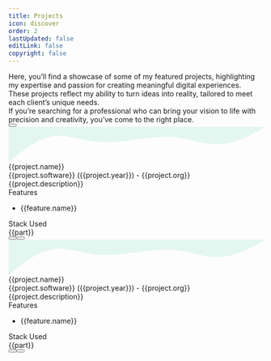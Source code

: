 ```yaml
---
title: Projects
icon: discover
order: 2
lastUpdated: false
editLink: false
copyright: false
---
```


<div class="flex flex-column gap-4 my-6">
    <div>Here, you’ll find a showcase of some of my featured projects, highlighting my expertise and passion for creating meaningful digital experiences. These projects reflect my ability to turn ideas into reality, tailored to meet each client’s unique needs.</div>
    <div>If you’re searching for a professional who can bring your vision to life with precision and creativity, you’ve come to the right place.</div>
    <div>
        <a href="https://cal.com/stackseekers" size="large" color="deeppink" class="flex justify-content-center text-center no-underline mt-4"> 
            <Button label="Build Your Vision with Us!" icon="pi pi-calendar-clock" severity="primary" raised rounded />
        </a>
    </div>
</div>

<!-- Vertical Tabs Navigation -->
<div class="p-d-flex p-flex-column p-mr-3">
    <TabView class="vertical-tabs">
        <TabPanel header="Org Projects">
            <div class="grid my-6 gap-8">
                <div class="vp-feature-item col-12 shadow-1 m-0 p-0" v-for= "(project, index) in projects" :id="project.name">
                    <svg xmlns="http://www.w3.org/2000/svg" viewBox="0 120 1440 200"><path fill="#10b981" fill-opacity="0.1" d="M0,320L40,288C80,256,160,192,240,176C320,160,400,192,480,202.7C560,213,640,203,720,192C800,181,880,171,960,181.3C1040,192,1120,224,1200,218.7C1280,213,1360,171,1400,149.3L1440,128L1440,0L1400,0C1360,0,1280,0,1200,0C1120,0,1040,0,960,0C880,0,800,0,720,0C640,0,560,0,480,0C400,0,320,0,240,0C160,0,80,0,40,0L0,0Z"></path></svg>
                    <div class="px-4">
                        <div>
                            <div itemprop="name" class="text-4xl font-bold">{{project.name}}</div> 
                            <div class="text-xl mt-2" itemprop="operatingSystem">
                                {{project.software}} <span class="text-sm mt-2" >({{project.year}})</span><span class="text-sm mt-2" > - {{project.org}}</span>
                            </div>
                        </div>
                        <div class="flex md:flex-row flex-column" itemscope itemtype="https://schema.org/SoftwareApplication">
                            <div class="md:col-6 col-12">
                                <div class="my-2 text-xl">{{project.description}}</div>
                                <div class="flex flex-column mt-4 p-2" v-if="project.features">
                                    <div class="my-2 text-l">Features</div>
                                    <ul class="my-2 text-sm" v-for="feature in project.features">
                                        <li>{{feature.name}}</li>
                                    </ul>
                                </div>
                            </div>
                            <div class="md:col-6 col-12">
                                <link itemprop="applicationCategory" :href="project.schema" />
                                <div class="card" v-if="project.images">
                                    <Galleria :value="project.images" :responsiveOptions="responsiveOptions" :numVisible="5" :circular="true" :showItemNavigators="true" :showThumbnails="false">
                                        <template #item="slotProps">
                                            <img :src="slotProps.item.itemImageSrc" :alt="slotProps.item.alt" style="width: 100%; display: block" />
                                        </template>
                                        <template #thumbnail="slotProps">
                                            <img :src="slotProps.item.thumbnailImageSrc" :alt="slotProps.item.alt" style="display: block" />
                                        </template>
                                    </Galleria>
                                </div>
                            </div>  
                        </div>
                    </diV>
                    <div class="flex flex-column mt-4 p-4">
                        <div class="my-2 text-l">Stack Used</div>
                        <div class="flex grid mt-4 p-2">
                            <Tag style="border: 2px solid var(--border-color); background: transparent; color: var(--text-color)" v-for="part in project.skills" :key="part" :value="part" class="m-1">
                                <div class="flex items-center gap-2 px-1">
                                    <i class="pi pi-cog" style="font-size: 1rem"></i>
                                    <span class="text-base">{{part}}</span>
                                </div>
                            </Tag>
                        </div>
                        <div class="flex flex-row justify-content-between align-items-center gap-2">
                            <a v-if="project.link" :href="project.link" target="_blank" class="w-full flex flex-row no-underline mt-4">
                                <Button label="Live Demo" icon="pi pi-angle-double-right" severity="primary" raised rounded />
                            </a>
                            <a v-if="project.codeLink" :href="project.codeLink" target="_blank" class="w-full flex flex-row no-underline mt-4">
                                <Button label="Repo" icon="pi pi-github" severity="secondary" raised rounded />
                            </a>
                        </div>
                    </div>
                </div>
            </div>
        </TabPanel>
        <TabPanel header="Freelance Projects">
            <div class="grid my-6 gap-8">
                    <div class="vp-feature-item col-12 shadow-1 m-0 p-0" v-for= "(project, index) in freelance" :id="project.name">
                    <svg xmlns="http://www.w3.org/2000/svg" viewBox="0 120 1440 200"><path fill="#10b981" fill-opacity="0.1" d="M0,320L40,288C80,256,160,192,240,176C320,160,400,192,480,202.7C560,213,640,203,720,192C800,181,880,171,960,181.3C1040,192,1120,224,1200,218.7C1280,213,1360,171,1400,149.3L1440,128L1440,0L1400,0C1360,0,1280,0,1200,0C1120,0,1040,0,960,0C880,0,800,0,720,0C640,0,560,0,480,0C400,0,320,0,240,0C160,0,80,0,40,0L0,0Z"></path></svg>
                    <div class="px-4">
                        <div>
                            <div itemprop="name" class="text-4xl font-bold">{{project.name}}</div> 
                            <div class="text-xl mt-2" itemprop="operatingSystem">{{project.software}} <span class="text-sm mt-2" >({{project.year}})</span><span class="text-sm mt-2" > - {{project.org}}</span></div>
                        </div>
                        <div class="flex md:flex-row flex-column" itemscope itemtype="https://schema.org/SoftwareApplication">
                            <div class="md:col-6 col-12">
                                <div class="my-2 text-xl">{{project.description}}</div>
                                <div class="flex flex-column mt-4 p-2" v-if="project.features">
                                    <div class="my-2 text-l">Features</div>
                                    <ul class="my-2 text-sm" v-for="feature in project.features">
                                        <li>{{feature.name}}</li>
                                    </ul>
                                </div>
                            </div>
                            <div class="md:col-6 col-12">
                                <link itemprop="applicationCategory" :href="project.schema" />
                                <div class="card" v-if="project.images">
                                    <Galleria :value="project.images" :responsiveOptions="responsiveOptions" :numVisible="5" :circular="true" :showItemNavigators="true" :showThumbnails="false">
                                        <template #item="slotProps">
                                            <img :src="slotProps.item.itemImageSrc" :alt="slotProps.item.alt" style="width: 100%; display: block" />
                                        </template>
                                        <template #thumbnail="slotProps">
                                            <img :src="slotProps.item.thumbnailImageSrc" :alt="slotProps.item.alt" style="display: block" />
                                        </template>
                                    </Galleria>
                                </div>
                            </div>  
                        </div>
                    </diV>
                    <div class="flex flex-column mt-4 p-4">
                        <div class="my-2 text-l">Stack Used</div>
                        <div class="flex grid mt-4 p-2">
                            <Tag style="border: 2px solid var(--border-color); background: transparent; color: var(--text-color)" v-for="part in project.skills" :key="part" :value="part" class="m-1">
                                <div class="flex items-center gap-2 px-1">
                                    <i class="pi pi-cog" style="font-size: 1rem"></i>
                                    <span class="text-base">{{part}}</span>
                                </div>
                            </Tag>
                        </div>
                        <div class="flex flex-row justify-content-between align-items-center gap-2">
                            <a v-if="project.link" :href="project.link" target="_blank" class="w-full flex flex-row no-underline mt-4">
                                <Button label="Demo" icon="pi pi-angle-double-right" severity="primary" raised rounded />
                            </a>
                            <a v-if="project.codeLink" :href="project.codeLink" target="_blank" class="w-full flex flex-row no-underline mt-4">
                                <Button label="Repo" icon="pi pi-github" severity="secondary" raised rounded />
                            </a>
                        </div>
                    </div>
                </div>
            </div>
        </TabPanel>
    </TabView>
</div>

<script setup lang="ts">
import { ref } from "vue";

const images = ref();
const responsiveOptions = ref([
    {
        breakpoint: '1300px',
        numVisible: 4
    },
    {
        breakpoint: '575px',
        numVisible: 1
    }
]);

const projects= [
    {
        name: "Trokka Attraction",
        description: "Book Attractions and Tours for Your Next Holiday",
        skills: ["Javascript", "ES6", "VueJs", "Vuex","Axios","API integration",   "ExpressJS", "MongoDB", "Git", "EC2"],
        software: "Web",
        features: [
            {
                name:'Show Tours and Attraction of Malaysia'
            },
            {
                name:'Popular activities based on rating and demand'
            },
            {
                name:'Activities and details based on location'
            },
            {
                name:'Book and share attractions for other people'
            },
            {
                name:'Discount system based on promo code'
            },
            {
                name:'Paymnet system using Boost wallet and other payment methods'
            },
            {
                name:'Custome CMS Backend system to add, update, delete tours and attractions'
            },
        ],
        org: "Catch That Bus",
        year: "2019",
        schema: "https://schema.org/DeveloperApplication",
        // link: "https://m.trokka.com/attraction",
        images: [
                {
                    itemImageSrc: '/img/projects/trokka.gif',
                    thumbnailImageSrc: '/img/projects/trokka.gif',
                    alt: 'Trokka.com | Book Attractions and Tours for Your Next Holiday',
                    title: 'Trokka.com | Book Attractions and Tours for Your Next Holiday'
                },
            ],
    },
    {
        name: "Catch That Bus",
        description: "Book Malaysia and Singapore bus tickets online.",
        skills: ["Javascript", "ES6", "VueJs", "Vuex","Vite","Axios", "Cordova", "API integration",   "ExpressJS", "MongoDB", "Git", "EC2",  "Eslint", "Prettier"],
        software: "Web / IOS APP",
        features: [
            {
                name:'Search for bus by chosing from destination and to destination in Malaysia for dates'
            },
            {
                name:'Sort and filter on available buses'
            },
            {
                name:'Seat visualization of a bus'
            },
            {
                name:'Booking system to handel concurent request'
            },
            {
                name:'Discount system based on cupon code',
            },
            {
                name:'Insurnce integration for travelers',
            },
            {
                name:'Payment system usign wallet and cards',
            },
            {
                name:'Webview for Boost wallet',
            },
            {
                name:'Multiple language support'
            },
            {
                name:'Multiple Currency support'
            },
            {
                name:'Bus Booked history'
            },
            {
                name:'Bus orboarding sytem for admin and bus operator'
            },
        ],
        org: "Catch That Bus",
        year: "2019",
        schema: "https://schema.org/DeveloperApplication",
        // link: "https://m.catchthatbus.com",
        iosLink: "https://apps.apple.com/my/app/catchthatbus/id1025824078",
        images: [
                {
                    itemImageSrc: '/img/projects/catchthatbus.gif',
                    thumbnailImageSrc: '/img/projects/catchthatbus.gif',
                    alt: 'Book Malaysia and Singapore bus tickets online. | CatchThatBus',
                    title: 'Book Malaysia and Singapore bus tickets online. | CatchThatBus'
                },
                {
                    itemImageSrc: 'https://is1-ssl.mzstatic.com/image/thumb/Purple113/v4/ad/b9/3b/adb93b8f-08b6-ac23-8f9e-906f7b2529c2/pr_source.png/230x0w.png',
                    thumbnailImageSrc: 'https://is1-ssl.mzstatic.com/image/thumb/Purple113/v4/ad/b9/3b/adb93b8f-08b6-ac23-8f9e-906f7b2529c2/pr_source.png/230x0w.png',
                    alt: 'IOS app for booking Malaysia and Singapore bus tickets online | CatchThatBus',
                    title: 'Title 1'
                },
            ],
    },
    {
        name: "Partner Dashboard Upstox",
        description: "Open a sub-broker account with Upstox.",
        skills: ["AngularJS", "MongoDB", "MSSQL", "LoopbackJS"],
        software: "Web",
        features: [
            {
                name:'Refer and earn program'
            },
            {
                name:'Track lead refered'
            },
            {
                name:'Ambasador program'
            },
            {
                name:'Royalty program'
            },
            {
                name:'Track customer refered'
            },
            {
                name:'Dashboard to show earning based on the program'
            },
            {
                name:'Search by name and UCC'
            },
            {
                name:'Earning report based on the customer trade'
            },
        ],
        org: "Upstox",
        year: "2018",
        schema: "https://schema.org/BusinessApplication",
        link: "https://upstox.com/sub-broker/",
        images: [
                {
                    itemImageSrc: '/img/projects/partnerUpstox/partnerUpstox.png',
                    thumbnailImageSrc: '/img/projects/partnerUpstox/partnerUpstox.png',
                    alt: 'Open a sub-broker account with Upstox.',
                    title: 'Open a sub-broker account with Upstox.'
                },
                {
                    itemImageSrc: '/img/projects/partnerUpstox/dashboard.png',
                    thumbnailImageSrc: '/img/projects/partnerUpstox/dashboard.png',
                    alt: 'Open a sub-broker account with Upstox.',
                    title: 'Open a sub-broker account with Upstox.'
                },
                {
                    itemImageSrc: '/img/projects/partnerUpstox/leads.png',
                    thumbnailImageSrc: '/img/projects/partnerUpstox/leads.png',
                    alt: 'Open a sub-broker account with Upstox.',
                    title: 'Open a sub-broker account with Upstox.'
                },
                {
                    itemImageSrc: '/img/projects/partnerUpstox/customer.png',
                    thumbnailImageSrc: '/img/projects/partnerUpstox/customer.png',
                    alt: 'Open a sub-broker account with Upstox.',
                    title: 'Open a sub-broker account with Upstox.'
                },
                {
                    itemImageSrc: '/img/projects/partnerUpstox/earning.png',
                    thumbnailImageSrc: '/img/projects/partnerUpstox/earning.png',
                    alt: 'Open a sub-broker account with Upstox.',
                    title: 'Open a sub-broker account with Upstox.'
                },
            ],
    },
    {
        name: "Open Demat Account for Upstox",
        description: "Open a Demat Account Online: Demat Account Opening at Upstox",
        skills: ["AngularJS", "MongoDB", "MSSQL", "LoopbackJS","Digital Ocean"],
        software: "Web",
        features: [
            {
                name:'Open Demat account with document upload'
            },
            {
                name:'Pan, Aadhar, IPV, and canceled check verification'
            },
            {
                name:'Lead to CRM system'
            },
            {
                name:'Scrutiny of lead'
            },
            {
                name:'Upload details to NSE, BSE, and MCX'
            },
            {
                name:'Report based on the flow of lead'
            },
        ],
        org: "Upstox",
        year: "2017",
        schema: "https://schema.org/BusinessApplication",
        link: "https://upstox.com/open-demat-account/",
        images: [
                {
                    itemImageSrc: '/img/projects/openDemat.png',
                    thumbnailImageSrc: '/img/projects/openDemat.png',
                    alt: 'Open a Demat Account Online: Demat Account Opening at Upstox',
                    title: 'Open a Demat Account Online: Demat Account Opening at Upstox'
                },
            ],
    },
    {
        name: "CallMatrix",
        description: "Call Intelligence, Marketing, and Analytics Platform",
        skills: ["NodeJS", "MongoDB", "MSSQL", "HapiJS","Digital Ocean"],
        software: "Web",
        features: [
            {
                name:'Create campaign for call'
            },
            {
                name:'Create bundel of campaigns for call'
            },
            {
                name:'Buy local & toll-free numbers'
            },
            {
                name:'Call Recording and Off Hour Call Handling'
            },
            {
                name:'Funnel to redirect the call based on the multi level IVR'
            },
            {
                name:'Report of bundel, CDR, and offer based on hour, week and geo location'
            },
            {
                name:'Dashboard to get bird eye view'
            },
            {
                name:'Google Adwords API integration'
            },
            {
                name:'User autherisation based on role'
            },
        ],
        org: "Mobistreak",
        year: "2015",
        schema: "https://schema.org/BusinessApplication",
        link: "https://callmatrix.io/",
        images: [
                {
                    itemImageSrc: '/img/projects/callmatrix.png',
                    thumbnailImageSrc: '/img/projects/callmatrix.png',
                    alt: 'CallMatrix - Call Intelligence, Marketing, and Analytics Platform',
                    title: 'Title 1'
                },
            ],
    },
]

const freelance = [
    {
        name: "Qatar Airways widget",
        description: "Book flights to destinations around the world with Qatar Airways and fly on board an award-winning airline. Enjoy special fares, collect Avios, and more.",
        skills: ["Javascript", "ES6", "Vue3","Landingi", "Pinia","Vite","Axios","Express",   "API integration", "MongoDB", "Git", "EC2", "Eslint", "Prettier"],
        software: "Web",
        features: [
            {
                name:'Widget for Flight Booking'
            },
            {
                name:'Widget for Flight + Hotel Booking'
            },
            {
                name:'Widget for Transfer Booking'
            },
            {
                name:'Use widget with any CMS Platform like Landingi'
            }
        ],
        org: "TUI",
        year: "2021",
        schema: "https://schema.org/DeveloperApplication",
        link: "https://www.qatarairways.com/en-us/homepage.html",
        images: [
            {
                    itemImageSrc: '/img/projects/quatar/placeholder.png',
                    thumbnailImageSrc: '/img/projects/quatar/placeholder.png',
                    alt: 'Quatar Airways',
                    title: 'Quatar Airways'
                },
                {
                    itemImageSrc: '/img/projects/quatar/quatar.png',
                    thumbnailImageSrc: '/img/projects/quatar/quatar.png',
                    alt: 'Quatar Airways',
                    title: 'Quatar Airways'
                },
                {
                    itemImageSrc: '/img/projects/quatar/qutar_airways.png',
                    thumbnailImageSrc: '/img/projects/quatar/qutar_airways.png',
                    alt: 'Quatar Airways',
                    title: 'Quatar Airways'
                },
                {
                    itemImageSrc: '/img/projects/quatar/thumbnail.png',
                    thumbnailImageSrc: '/img/projects/quatar/thumbnail.png',
                    alt: 'Quatar Airways',
                    title: 'Quatar Airways'
                },
            ],
    },
    {
        name: "Recipes",
        description: "Recipes: Social Network",
        skills: ["Javascript", "ES6", "Vue3", "Pinia","Vite","Axios","Express",   "API integration", "MongoDB", "Git", "EC2", "Eslint", "Prettier"],
        software: "Web",
        features: [
            {
                name:'Authentication with Incognigo pool'
            },
            {
                name:'Create and Share recipes with friends'
            },
            {
                name:'Search recipes'
            },
            {
                name:'List and share your recipes direction or ingradients'
            },
            {
                name:'Rate and review for recipe'
            },
        ],
        org: "Freelance",
        year: "2020",
        schema: "https://schema.org/DeveloperApplication",
        link: "http://recipes-client.s3-website.ap-south-1.amazonaws.com/",
        codeLink: "https://github.com/heartstchr/recipe",
        images: [
                {
                    itemImageSrc: '/img/projects/recipe/recipe.gif',
                    thumbnailImageSrc: '/img/projects/recipe/recipe.gif',
                    alt: 'Recipes - Social Network | Recipes',
                    title: 'Recipes - Social Network | Recipes'
                },
                {
                    itemImageSrc: '/img/projects/recipe/recipe-mobile.gif',
                    thumbnailImageSrc: '/img/projects/recipe/recipe-mobile.gif',
                    alt: 'Recipes - Social Network | Recipes',
                    title: 'Recipes - Social Network | Recipes'
                },
            ],
    },
    {
        name: "Tv maze",
        description: "TVmaze: Add TV information to your website or app.",
        skills: ["Javascript", "ES6", "VueJs", "Vuex","Vite","Axios","API integration", "MongoDB", "Git", "EC2", "Eslint", "Prettier"],
        software: "Web",
        features: [
            {
                name:'Popular Tv shows sorted based on rating'
            },
            {
                name:'Tv shows based on genre'
            },
            {
                name:'Search Tv shows'
            },
            {
                name:'Details Tv shows'
            },
            {
                name:'Episodes, cast and crew of a Tv shows'
            },
        ],
        org: "Freelance",
        year: "2020",
        schema: "https://schema.org/DeveloperApplication",
        link: "https://heartstchr.github.io/tvmaze/",
        codeLink: "https://github.com/heartstchr/tvshows",
        images: [
            {
                itemImageSrc: '/img/projects/tvmaze/tvmaze-home.png',
                thumbnailImageSrc: '/img/projects/tvmaze/tvmaze-home.png',
                alt: 'TVmaze - Add TV information to your website or app. | Tv maze',
                title: 'TVmaze - Add TV information to your website or app. | Tv maze'
            },
            {
                itemImageSrc: '/img/projects/tvmaze/search.png',
                thumbnailImageSrc: '/img/projects/tvmaze/search.png',
                alt: 'TVmaze - Add TV information to your website or app. | Tv maze',
                title: 'TVmaze - Add TV information to your website or app. | Tv maze'
            },
            {
                itemImageSrc: '/img/projects/tvmaze/season.png',
                thumbnailImageSrc: '/img/projects/tvmaze/season.png',
                alt: 'TVmaze - Add TV information to your website or app. | Tv maze',
                title: 'TVmaze - Add TV information to your website or app. | Tv maze'
            },
            {
                itemImageSrc: '/img/projects/tvmaze/cast.png',
                thumbnailImageSrc: '/img/projects/tvmaze/cast.png',
                alt: 'TVmaze - Add TV information to your website or app. | Tv maze',
                title: 'TVmaze - Add TV information to your website or app. | Tv maze'
            },
            {
                itemImageSrc: '/img/projects/tvmaze/tvmaze.gif',
                thumbnailImageSrc: '/img/projects/tvmaze/tvmaze.gif',
                alt: 'TVmaze - Add TV information to your website or app. | Tv maze',
                title: 'TVmaze - Add TV information to your website or app. | Tv maze'
            },
            {
                itemImageSrc: '/img/projects/tvmaze/tvmaze.png',
                thumbnailImageSrc: '/img/projects/tvmaze/tvmaze.png',
                alt: 'TVmaze - Add TV information to your website or app. | Tv maze',
                title: 'TVmaze - Add TV information to your website or app. | Tv maze'
            },
        ],
    },
    {
        name: "Command Line Dictionary",
        description: "CLI for Dictionary",
        software: "Terminal",
        features: [
            {
                name:'Create help command for available commands'
            },
            {
                name:'Defination of a word'
            },
            {
                name:'Synonyms and antonyms of a word'
            },
            {
                name:'Get example sentence from a word'
            },
            {
                name:'Get word of the day'
            },
            {
                name:'Play word game'
            },
        ],
        org: "Freelance",
        year: "2020",
        skills: ["Inquirer", "Commander", "Plop", "Eslint", "Prettier"],
        schema: "https://schema.org/DeveloperApplication",
        codeLink: "https://github.com/heartstchr/dic",
        images: [
                {
                    itemImageSrc: '/img/projects/dictionary.png',
                    thumbnailImageSrc: '/img/projects/dictionary.png',
                    alt: 'CLI for Dictionary',
                    title: 'Title 1'
                },
            ],
    },
    {
        name: "Stock Market",
        description: "Consuming socket data and plotting a real-time D3 graph",
        skills: ["D3JS", "VueJS", "NodeJS"],
        software: "Web",
        features: [
            {
                name:'Show realtime charts of a unit'
            },
            {
                name:'Show history of a unit in charts'
            },
        ],
        org: "Freelance",
        year: "2016",
        schema: "https://schema.org/BusinessApplication",
        codeLink: "https://github.com/heartstchr/StockMarket",
        images: [
                {
                    itemImageSrc: '/img/projects/stocks.png',
                    thumbnailImageSrc: '/img/projects/stocks.png',
                    alt: 'Consuming socket data and plotting a real-time D3 graph',
                    title: 'Title 1'
                },
            ],
    },
]
</script>
